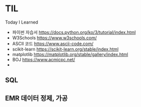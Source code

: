 # TIL
Today I Learned


* 파이썬 자습서 https://docs.python.org/ko/3/tutorial/index.html
* W3Schools https://www.w3schools.com/
* ASCII 코드 https://www.ascii-code.com/
* scikit-learn https://scikit-learn.org/stable/index.html
* matplotlib https://matplotlib.org/stable/gallery/index.html
* BOJ https://www.acmicpc.net/
* 

## SQL

## EMR 데이터 정제, 가공
